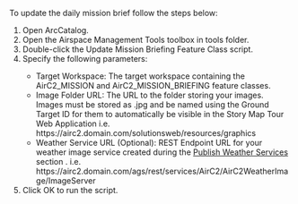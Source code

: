 <p>To update the daily mission brief follow the steps below:</p>
<ol class="steps">
			<li>Open ArcCatalog.</li>
			<li>Open the Airspace Management Tools toolbox in tools folder.</li>
			<li>Double-click the Update Mission Briefing Feature Class script.</li>
			<li>Specify the following parameters:</li>
			<ul>
				<li>Target Workspace: The target workspace containing the AirC2_MISSION and AirC2_MISSION_BRIEFING feature classes.</li>
				<li>Image Folder URL: The URL to the folder storing your images. Images must be stored as .jpg and be named using the Ground Target ID for them to automatically be visible in the Story Map Tour Web Application i.e. https://airc2.domain.com/solutionsweb/resources/graphics</li>
				<li>Weather Service URL (Optional): REST Endpoint URL for your weather image service created during the <a href="./Publish-Weather-Services.md" target="_blank">Publish Weather Services</a> section . i.e. https://airc2.domain.com/ags/rest/services/AirC2/AirC2WeatherImage/ImageServer</li>
			</ul>
               <li>Click OK to run the script.</li>
		</ol>	